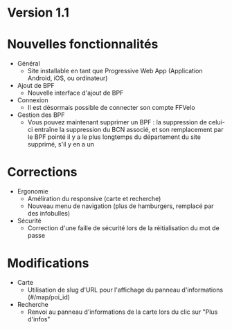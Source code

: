 # Version 1.1
# Nouvelles fonctionnalités
- Général
  - Site installable en tant que Progressive Web App (Application Android, iOS, ou ordinateur)
- Ajout de BPF
  - Nouvelle interface d'ajout de BPF
- Connexion
  - Il est désormais possible de connecter son compte FFVelo
- Gestion des BPF
  - Vous pouvez maintenant supprimer un BPF : la suppression de celui-ci entraîne la suppression du BCN associé, et son remplacement par le BPF pointé il y a le plus longtemps du département du site supprimé, s'il y en a un

# Corrections
- Ergonomie
    - Améliration du responsive (carte et recherche)
    - Nouveau menu de navigation (plus de hamburgers, remplacé par des infobulles)
- Sécurité
  - Correction d'une faille de sécurité lors de la réitialisation du mot de passe

# Modifications
- Carte
  - Utilisation de slug d'URL pour l'affichage du panneau d'informations (#/map/poi_id)
-  Recherche
   - Renvoi au panneau d'informations de la carte lors du clic sur "Plus d'infos"